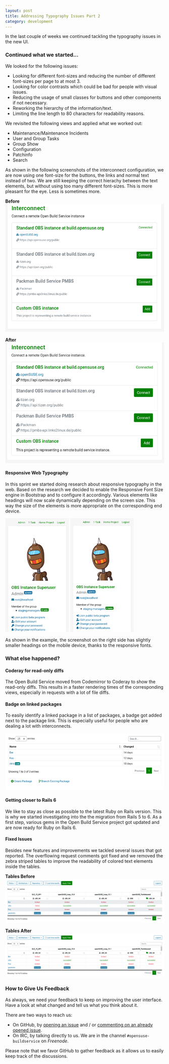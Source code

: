 ```yaml
---
layout: post
title: Addressing Typography Issues Part 2
category: development
---
```


In the last couple of weeks we continued tackling the typography issues in the new UI.

### Continued what we started...

We looked for the following issues:

- Looking for different font-sizes and reducing the number of different font-sizes per page to at most 3.
- Looking for color contrasts which could be bad for people with visual issues.
- Reducing the usage of small classes for buttons and other components if not necessary.
- Reworking the hierarchy of the information/text.
- Limiting the line length to 80 characters for readability reasons.

We revisited the following views and applied what we worked out:

* Maintenance/Maintenance Incidents
* User and Group Tasks
* Group Show
* Configuration
* Patchinfo
* Search


As shown in the following screenshots of the interconnect configuration, we are now using one font-size for the buttons, the links and normal text instead of two.
We are still keeping the correct hierachy between the text elements, but without using too many different font-sizes.
This is more pleasant for the eye. Less is sometimes more.

**Before**
<img src="/images/posts/sprint-report-63/configuration_interconnects_before.png" alt="Interconnect before screenshot" class="center" />

**After**
<img src="/images/posts/sprint-report-63/configuration_interconnects_after.png" alt="Interconnect after screenshot" class="center" />

#### Responsive Web Typography

In this sprint we started doing research about responsive typography in the web.
Based on the research we decided to enable the Responsive Font Size engine in Bootstrap and to configure it accordingly.
Various elements like headings will now scale dynamically depending on the screen size.
This way the size of the elements is more appropriate on the corresponding end device.

<img src="/images/posts/sprint-report-63/responsive_typography_before_screenshot.png" alt="Responsive typgraphy before screenshot" style="width: 40%;" class="left" />
<img src="/images/posts/sprint-report-63/responsive_typography_after_screenshot.png" alt="Responsive typgraphy after screenshot" style="width: 40%;" class="right" />

As shown in the example, the screenshot on the right side has slightly smaller headings on the mobile device, thanks to the responsive fonts.

### What else happened?

#### Coderay for read-only diffs

The Open Build Service moved from Codemirror to Coderay to show the read-only diffs.
This results in a faster rendering times of the corresponding views, especially in requests with a lot of file diffs.

#### Badge on linked packages

To easily identify a linked package in a list of packages, a badge got added next to the package link.
This is especially useful for people who are dealing a lot with interconnects.

<img src="/images/posts/sprint-report-63/link_badge_packages_link.png" alt="Link badge screenshot" class="center" />

#### Getting closer to Rails 6

We like to stay as close as possible to the latest Ruby on Rails version. This is why we started investigating into the the migration from Rails 5 to 6.
As a first step, various gems in the Open Build Service project got updated and are now ready for Ruby on Rails 6.

#### Fixed Issues

Besides new features and improvements we tackled several issues that got reported.
The overflowing request comments got fixed and we removed the zebra striped tables to improve the readability of colored text elements inside the tables.

**Tables Before**
<img src="/images/posts/sprint-report-63/remove_stripes_from_tables_before.png" alt="Striped tables before screenshot" class="center" />

**Tables After**
<img src="/images/posts/sprint-report-63/remove_stripes_from_tables_after.png" alt="Striped tables after screenshot" class="center" />


### How to Give Us Feedback

As always, we need your feedback to keep on improving the user interface.
Have a look at what changed and tell us what you think about it.

There are two ways to reach us:

- On GitHub, by [opening an issue](https://github.com/openSUSE/open-build-service/issues/new/choose)
  and / or [commenting on an already opened issue](https://github.com/openSUSE/open-build-service/issues).
- On IRC, by talking directly to us. We are in the channel `#opensuse-buildservice` on *Freenode*.

Please note that we favor GitHub to gather feedback as it allows us to easily keep track of the discussions.
